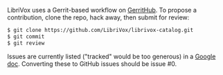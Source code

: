 LibriVox uses a Gerrit-based workflow on
[GerritHub](https://review.gerrithub.io/). To propose a contribution, clone the
repo, hack away, then submit for review:

```bash
$ git clone https://github.com/LibriVox/librivox-catalog.git
$ git commit
$ git review
```

Issues are currently listed ("tracked" would be too generous) in a [Google
doc](https://docs.google.com/spreadsheets/u/1/d/1LTMEmwxH1vKLwNXN4U3wop69ElWFjnmqWyV5Jxbl9qc/). Converting these to GitHub issues should be issue #0.
